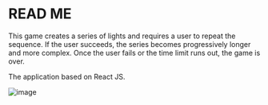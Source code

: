 # READ ME


This game creates a series of lights and requires a user to repeat the sequence. If the user succeeds, the series becomes progressively longer and more complex. Once the user fails or the time limit runs out, the game is over.

The application based on React JS. 

![image](https://user-images.githubusercontent.com/43034251/139126703-e1acc42e-efac-444a-893d-ba636951b788.png)

